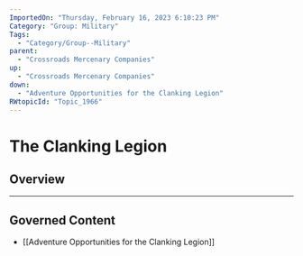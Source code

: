 ```yaml
---
ImportedOn: "Thursday, February 16, 2023 6:10:23 PM"
Category: "Group: Military"
Tags:
  - "Category/Group--Military"
parent:
  - "Crossroads Mercenary Companies"
up:
  - "Crossroads Mercenary Companies"
down:
  - "Adventure Opportunities for the Clanking Legion"
RWtopicId: "Topic_1966"
---
```

# The Clanking Legion
## Overview
---
## Governed Content
- [[Adventure Opportunities for the Clanking Legion]]


